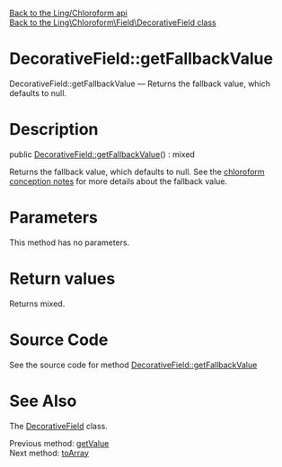 [Back to the Ling/Chloroform api](https://github.com/lingtalfi/Chloroform/blob/master/doc/api/Ling/Chloroform.md)<br>
[Back to the Ling\Chloroform\Field\DecorativeField class](https://github.com/lingtalfi/Chloroform/blob/master/doc/api/Ling/Chloroform/Field/DecorativeField.md)


DecorativeField::getFallbackValue
================



DecorativeField::getFallbackValue — Returns the fallback value, which defaults to null.




Description
================


public [DecorativeField::getFallbackValue](https://github.com/lingtalfi/Chloroform/blob/master/doc/api/Ling/Chloroform/Field/DecorativeField/getFallbackValue.md)() : mixed




Returns the fallback value, which defaults to null.
See the [chloroform conception notes](https://github.com/lingtalfi/Chloroform/blob/master/doc/pages/chloroform-discussion.md) for more details about the fallback value.




Parameters
================

This method has no parameters.


Return values
================

Returns mixed.








Source Code
===========
See the source code for method [DecorativeField::getFallbackValue](https://github.com/lingtalfi/Chloroform/blob/master/Field/DecorativeField.php#L117-L120)


See Also
================

The [DecorativeField](https://github.com/lingtalfi/Chloroform/blob/master/doc/api/Ling/Chloroform/Field/DecorativeField.md) class.

Previous method: [getValue](https://github.com/lingtalfi/Chloroform/blob/master/doc/api/Ling/Chloroform/Field/DecorativeField/getValue.md)<br>Next method: [toArray](https://github.com/lingtalfi/Chloroform/blob/master/doc/api/Ling/Chloroform/Field/DecorativeField/toArray.md)<br>

